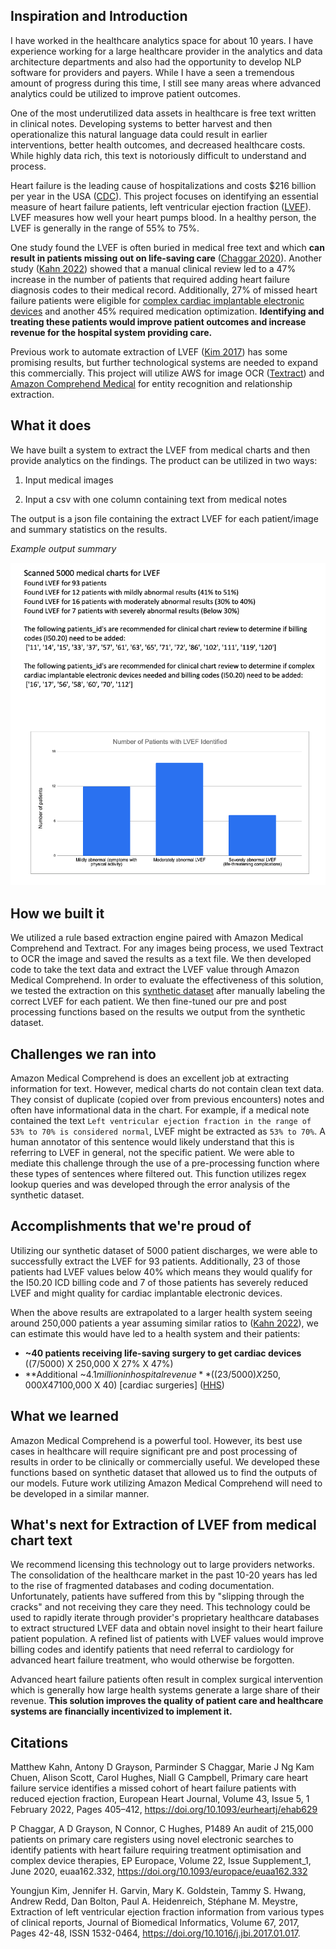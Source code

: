 ## Inspiration and Introduction
I have worked in the healthcare analytics space for about 10 years.  I have experience working for a large healthcare provider in the analytics and data architecture departments and also had the opportunity to develop NLP software for providers and payers. While I have a seen a tremendous amount of progress during this time, I still see many areas where advanced analytics could be utilized to improve patient outcomes. 

One of the most underutilized data assets in healthcare is free text written in clinical notes.  Developing systems to better harvest and then operationalize this natural language data could result in earlier interventions, better health outcomes, and decreased healthcare costs. While highly data rich, this text is notoriously difficult to understand and process. 

Heart failure is the leading cause of hospitalizations and costs $216 billion per year in the USA ([CDC](https://www.cdc.gov/dhdsp/)). This project focuses on identifying an essential measure of heart failure patients, left ventricular ejection fraction ([LVEF](https://my.clevelandclinic.org/health/articles/16950-ejection-fraction#:~:text=Left%20ventricular%20ejection%20fraction%20(LVEF,left%20side%20of%20the%20heart))). LVEF measures how well your heart pumps blood.  In a healthy person, the LVEF is generally in the range of 55% to 75%. 

One study found the LVEF is often buried in medical free text and which **can result in patients missing out on life-saving care** ([Chaggar 2020](https://doi.org/10.1093/europace/euaa162.332)).  Another study ([Kahn 2022](https://doi.org/10.1093/eurheartj/ehab629)) showed that a manual clinical review led to a 47% increase in the number of patients that required adding heart failure diagnosis codes to their medical record. Additionally, 27% of missed heart failure patients were eligible for [complex cardiac implantable electronic devices](https://my.clevelandclinic.org/health/treatments/16837-cardiac-implantable-electronic-device-replacement) and another 45% required medication optimization. **Identifying and treating these patients would improve patient outcomes and increase revenue for the hospital system providing care.**

Previous work to automate extraction of LVEF ([Kim 2017](https://www.sciencedirect.com/science/article/pii/S1532046417300205)) has some promising results, but further technological systems are needed to expand this commercially. This project will utilize AWS for image OCR ([Textract](https://aws.amazon.com/textract/)) and [Amazon Comprehend Medical](https://docs.aws.amazon.com/comprehend-medical/index.html) for entity recognition and relationship extraction.

## What it does
We have built a system to extract the LVEF from medical charts and then provide analytics on the findings. The product can be utilized in two ways:
1. Input medical images

2. Input a csv with one column containing text from medical notes

The output is a json file containing the extract LVEF for each patient/image and summary statistics on the results.

_Example output summary_

![Alt text](images/output_analysis.png?raw=true)


## How we built it
We utilized a rule based extraction engine paired with Amazon Medical Comprehend and Textract. For any images being process, we used Textract to OCR the image and saved the results as a text file. We then developed code to take the text data and extract the LVEF value through Amazon Medical Comprehend.  In order to evaluate the effectiveness of this solution, we tested the extraction on this [synthetic dataset](https://www.kaggle.com/datasets/tboyle10/medicaltranscriptions) after manually labeling the correct LVEF for each patient.  We then fine-tuned our pre and post processing functions based on the results we output from the synthetic dataset. 

## Challenges we ran into
Amazon Medical Comprehend is does an excellent job at extracting information for text. However, medical charts do not contain clean text data.  They consist of duplicate (copied over from previous encounters) notes and often have informational data in the chart. For example, if a medical note contained the text `Left ventricular ejection fraction in the range of 53% to 70% is considered normal`, LVEF might be extracted as `53% to 70%`. A human annotator of this sentence would likely understand that this is referring to LVEF in general, not the specific patient.  We were able to mediate this challenge through the use of a pre-processing function where these types of sentences where filtered out.  This function utilizes regex lookup queries and was developed through the error analysis of the synthetic dataset.

## Accomplishments that we're proud of
Utilizing our synthetic dataset of 5000 patient discharges, we were able to successfully extract the LVEF for 93 patients.  Additionally, 23 of those patients had LVEF values below 40% which means they would qualify for the I50.20 ICD billing code and 7 of those patients has severely reduced LVEF and might quality for cardiac implantable electronic devices.


When the above results are extrapolated to a larger health system seeing around 250,000 patients a year assuming similar ratios to ([Kahn 2022](https://doi.org/10.1093/eurheartj/ehab629)), we can estimate this would have led to a health system and their patients:

* **~40 patients receiving life-saving surgery to get cardiac devices**   ((7/5000) X 250,000 X 27% X 47%)
* **Additional ~$4.1 million in hospital revenue** ((23/5000) X 250,000 X 47% X 240 USD) [billing codes] + ($100,000 X 40) [cardiac surgeries] ([HHS](https://aspe.hhs.gov/sites/default/files/private/pdf/252376/Table1C.pdf))



## What we learned
Amazon Medical Comprehend is a powerful tool. However, its best use cases in healthcare will require significant pre and post processing of results in order to be clinically or commercially useful.  We developed these functions based on synthetic dataset that allowed us to find the outputs of our models. Future work utilizing Amazon Medical Comprehend will need to be developed in a similar manner. 

## What's next for Extraction of LVEF from medical chart text
We recommend licensing this technology out to large providers networks.  The consolidation of the healthcare market in the past 10-20 years has led to the rise of fragmented databases and coding documentation. Unfortunately, patients have suffered from this by "slipping through the cracks" and not receiving they care they need.  This technology could be used to rapidly iterate through provider's proprietary healthcare databases to extract structured LVEF data and obtain novel insight to their heart failure patient population. A refined list of patients with LVEF values would improve billing codes and identify patients that need referral to cardiology for advanced heart failure treatment, who would otherwise be forgotten.

Advanced heart failure patients often result in complex surgical intervention which is generally how large health systems generate a large share of their revenue.  **This solution improves the quality of patient care and healthcare systems are financially incentivized to implement it.**

## Citations
Matthew Kahn, Antony D Grayson, Parminder S Chaggar, Marie J Ng Kam Chuen, Alison Scott, Carol Hughes, Niall G Campbell, Primary care heart failure service identifies a missed cohort of heart failure patients with reduced ejection fraction, European Heart Journal, Volume 43, Issue 5, 1 February 2022, Pages 405–412, https://doi.org/10.1093/eurheartj/ehab629

P Chaggar, A D Grayson, N Connor, C Hughes, P1489
An audit of 215,000 patients on primary care registers using novel electronic searches to identify patients with heart failure requiring treatment optimisation and complex device therapies, EP Europace, Volume 22, Issue Supplement_1, June 2020, euaa162.332, https://doi.org/10.1093/europace/euaa162.332

Youngjun Kim, Jennifer H. Garvin, Mary K. Goldstein, Tammy S. Hwang, Andrew Redd, Dan Bolton, Paul A. Heidenreich, Stéphane M. Meystre,
Extraction of left ventricular ejection fraction information from various types of clinical reports,
Journal of Biomedical Informatics,
Volume 67,
2017,
Pages 42-48,
ISSN 1532-0464,
https://doi.org/10.1016/j.jbi.2017.01.017.